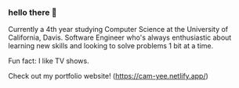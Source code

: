### hello there 🍔

<!--
**Cameron327/Cameron327** is a ✨ _special_ ✨ repository because its `README.md` (this file) appears on your GitHub profile.

Here are some ideas to get you started:

- 🔭 I’m currently working on ...
- 🌱 I’m currently learning ...
- 👯 I’m looking to collaborate on ...
- 🤔 I’m looking for help with ...
- 💬 Ask me about ...
- 📫 How to reach me: ...
- 😄 Pronouns: ...
- ⚡ Fun fact: ...
- FIX THIS ABOUT ME PAGE AND DON'T MAKE IT THE SAME AS LinkedIn
-->
Currently a 4th year studying Computer Science at the University of California, Davis. Software Engineer who's always enthusiastic about learning new skills and looking to solve problems 1 bit at a time. <br />

Fun fact: I like TV shows. <br />

Check out my portfolio website! (https://cam-yee.netlify.app/)
